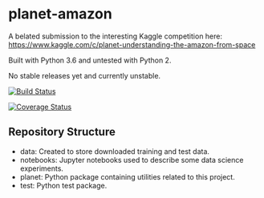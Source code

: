 # planet-amazon

A belated submission to the interesting Kaggle competition here: https://www.kaggle.com/c/planet-understanding-the-amazon-from-space

Built with Python 3.6 and untested with Python 2.

No stable releases yet and currently unstable.

[![Build Status](https://travis-ci.org/andy-sweet/planet-amazon.svg?branch=infrastructure-ci)](https://travis-ci.org/andy-sweet/planet-amazon?branch=infrastructure-ci)

[![Coverage Status](https://coveralls.io/repos/github/andy-sweet/planet-amazon/badge.svg?branch=infrastructure-ci)](https://coveralls.io/github/andy-sweet/planet-amazon?branch=infrastructure-ci)

## Repository Structure

- data: Created to store downloaded training and test data.
- notebooks: Jupyter notebooks used to describe some data science experiments.
- planet: Python package containing utilities related to this project.
- test: Python test package.
